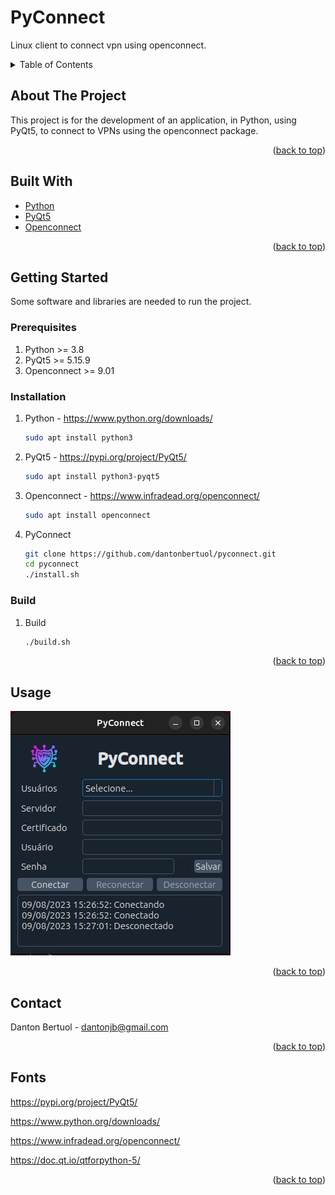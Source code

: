 <a name="readme-top"></a>

# PyConnect

Linux client to connect vpn using openconnect.

<!-- TABLE OF CONTENTS -->
<details>
  <summary>Table of Contents</summary>
  <ol>
    <li>
      <a href="#about-the-project">About The Project</a>
      <ul>
        <li><a href="#built-with">Built With</a></li>
      </ul>
    </li>
    <li>
      <a href="#getting-started">Getting Started</a>
      <ul>
        <li><a href="#prerequisites">Prerequisites</a></li>
        <li><a href="#installation">Installation</a></li>
        <li><a href="#build">Build</a></li>
      </ul>
    </li>
    <li><a href="#usage">Usage</a></li>
    <li><a href="#roadmap">Roadmap</a></li>
    <li><a href="#contact">Contact</a></li>
  </ol>
</details>

## About The Project
This project is for the development of an application, in Python, using PyQt5, to connect to VPNs using the openconnect package.

<p align="right">(<a href="#readme-top">back to top</a>)</p>

## Built With
* [Python](https://www.python.org/)
* [PyQt5](https://pypi.org/project/PyQt5/)
* [Openconnect](https://www.infradead.org/openconnect/)

<p align="right">(<a href="#readme-top">back to top</a>)</p>

## Getting Started
Some software and libraries are needed to run the project.

### Prerequisites
1. Python >= 3.8
2. PyQt5 >= 5.15.9
3. Openconnect >= 9.01
### Installation
1. Python - https://www.python.org/downloads/
    ``` sh 
    sudo apt install python3
    ```
2. PyQt5 - https://pypi.org/project/PyQt5/
    ``` sh
    sudo apt install python3-pyqt5
    ```
3. Openconnect - https://www.infradead.org/openconnect/
    ``` sh
    sudo apt install openconnect
    ```
4. PyConnect
    ``` sh
    git clone https://github.com/dantonbertuol/pyconnect.git
    cd pyconnect
    ./install.sh
    ```

### Build
1. Build
    ``` sh
    ./build.sh
    ```

<p align="right">(<a href="#readme-top">back to top</a>)</p>

## Usage 
![Screenshot App](https://github.com/dantonbertuol/pyconnect/blob/master/pyconnect_gui.png)
<p align="right">(<a href="#readme-top">back to top</a>)</p> 

<!-- ## Roadmap

<p align="right">(<a href="#readme-top">back to top</a>)</p> -->

## Contact
Danton Bertuol - dantonjb@gmail.com
<p align="right">(<a href="#readme-top">back to top</a>)</p>

## Fonts
https://pypi.org/project/PyQt5/

https://www.python.org/downloads/

https://www.infradead.org/openconnect/

https://doc.qt.io/qtforpython-5/

<p align="right">(<a href="#readme-top">back to top</a>)</p>

